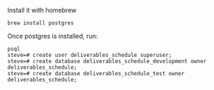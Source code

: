 Install it with homebrew

    brew install postgres

Once postgres is installed, run:

    psql
    steve=# create user deliverables_schedule superuser;
    steve=# create database deliverables_schedule_development owner deliverables_schedule;
    steve=# create database deliverables_schedule_test owner deliverables_schedule;
